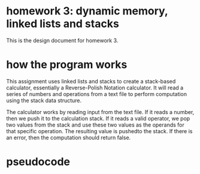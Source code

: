 
# homework 3: dynamic memory, linked lists and stacks

This is the design document for homework 3.

# how the program works

This assignment uses linked lists and stacks to create a stack-based calculator, essentially a Reverse-Polish Notation calculator. It will read a series of numbers and operations from a text file to perform computation using the stack data structure.

The calculator works by reading input from the text file. If it reads a number, then we push it to the calculation stack. If it reads a valid operator, we pop two values from the stack and use these two values as the operands for that specific operation. The resulting value is pushedto the stack. If there is an error, then the computation should return false.

# pseudocode


